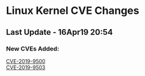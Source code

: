 
# **Linux Kernel CVE Changes**

## Last Update - 16Apr19 20:54

### **New CVEs Added:**

[CVE-2019-9500](cves/CVE-2019-9500)  
[CVE-2019-9503](cves/CVE-2019-9503)  


